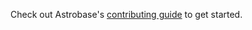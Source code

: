 Check out Astrobase's [contributing guide](https://github.com/anthonycorletti/astrobase/blob/main/CONTRIBUTING.md) to get started.
